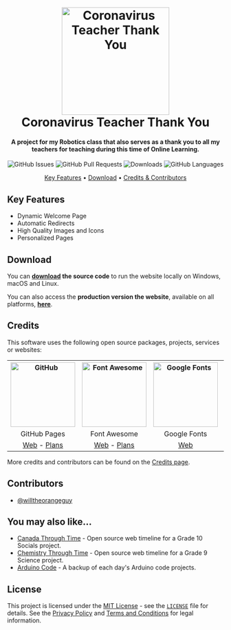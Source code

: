 <!-- Logo -->
<h1 align="center">
  <img src="https://bccovid-19group.ca/media/icon_hu982f6df7317964a346aa28633b07e921_462702_512x512_fill_lanczos_center_3.png" height="250px" width="250px" alt="Coronavirus Teacher Thank You">
  <br>
  Coronavirus Teacher Thank You
  <br>
</h1>

<!-- Copy -->
<h4 align="center">A project for my Robotics class that also serves as a thank you to all my teachers for teaching during this time of Online Learning.</h4>

<!-- Badges -->
<div align="center">
    <!-- Issues -->
  <img alt="GitHub Issues" src="https://img.shields.io/github/issues/willtheorangeguy/Coronavirus-Teacher-Thank-You">
  <!-- Pull Requests -->
  <img alt="GitHub Pull Requests" src="https://img.shields.io/github/issues-pr/willtheorangeguy/Coronavirus-Teacher-Thank-You">
  <!-- Downloads -->
  <img alt="Downloads" src="https://img.shields.io/github/downloads/willtheorangeguy/Coronavirus-Teacher-Thank-You/total">
  <!-- Language Count -->
  <img alt="GitHub Languages" src="https://img.shields.io/github/languages/count/willtheorangeguy/Coronavirus-Teacher-Thank-You">
</div>

<!-- Navigation -->
<p align="center">
  <a href="#key-features">Key Features</a> •
  <a href="#download">Download</a> •
  <a href="#credits">Credits & Contributors</a>
</p>

## Key Features

* Dynamic Welcome Page
* Automatic Redirects
* High Quality Images and Icons
* Personalized Pages

## Download

You can **[download](https://github.com/willtheorangeguy/Coronavirus-Teacher-Thank-You/archive/refs/heads/master.zip) the source code** to run the website locally on Windows, macOS and Linux.

You can also access the **production version the website**, available on all platforms, **[here](https://willtheorangeguy.github.io/Coronavirus-Teacher-Thank-You/)**.

## Credits

This software uses the following open source packages, projects, services or websites:

<!-- Credits Table -->
<table>
  <tr>
    <th align="center"><img src="https://github.githubassets.com/images/modules/logos_page/GitHub-Mark.png" width="150" height="150" alt="GitHub"/></th>
    <th align="center"><img src="https://www.drupal.org/files/project-images/font_awesome_logo.png" width="150" height="150" alt="Font Awesome"/></th>
    <th align="center"><img src="https://ps.w.org/easy-google-fonts/assets/icon-256x256.png?rev=2562365" width="150" height="150" alt="Google Fonts"/></th>
    <th align="center"><img src="https://res.cloudinary.com/crunchbase-production/image/upload/c_lpad,h_256,w_256,f_auto,q_auto:eco,dpr_1/tbvbvipimh2camf5nb2q" width="150" height="150" alt="Unsplash"/></th>
    <th align="center"><img src="https://i1.sndcdn.com/avatars-JUvAAPvAA86fmbVE-SH0i6g-t500x500.jpg" width="150" height="150" alt="NASA"/></th>
  </tr>
  <tr>
    <td align="center">GitHub Pages</td>
    <td align="center">Font Awesome</td>
    <td align="center">Google Fonts</td>
    <td align="center">Unsplash</td>
    <td align="center">NASA</td>
  </tr>
  <tr>
    <td align="center"><a href="https://github.com/">Web</a> - <a href="https://github.com/pricing">Plans</a></td>
    <td align="center"><a href="https://fontawesome.com/">Web</a> - <a href="https://fontawesome.com/plans">Plans</a></td>
    <td align="center"><a href="https://fonts.google.com/">Web</a></td>
    <td align="center"><a href="https://unsplash.com/">Web</a></td>
    <td align="center"><a href="https://www.nasa.gov/">Web</a></td>
  </tr>
</table>

More credits and contributors can be found on the [Credits page](https://willtheorangeguy.github.io/Coronavirus-Teacher-Thank-You/credits.html).

## Contributors

* [@willtheorangeguy](https://github.com/willtheorangeguy)

## You may also like...

* [Canada Through Time](https://github.com/willtheorangeguy/Canada-Through-Time) - Open source web timeline for a Grade 10 Socials project.
* [Chemistry Through Time](https://github.com/willtheorangeguy/Chemistry-Through-Time) - Open source web timeline for a Grade 9 Science project.
* [Arduino Code](https://github.com/willtheorangeguy/Arduino-Code) - A backup of each day's Arduino code projects.

## License

This project is licensed under the [MIT License](https://choosealicense.com/licenses/mit/) - see the [`LICENSE`](LICENSE.md) file for details. See the [Privacy Policy](https://willtheorangeguy.github.io/Coronavirus-Teacher-Thank-You/legal/privacypolicy.html) and [Terms and Conditions](https://willtheorangeguy.github.io/Coronavirus-Teacher-Thank-You/legal/termsandconditions.html) for legal information.

